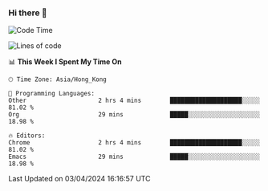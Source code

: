 ### Hi there 👋

<!--
**nicehiro/nicehiro** is a ✨ _special_ ✨ repository because its `README.md` (this file) appears on your GitHub profile.

Here are some ideas to get you started:

- 🔭 I’m currently working on ...
- 🌱 I’m currently learning ...
- 👯 I’m looking to collaborate on ...
- 🤔 I’m looking for help with ...
- 💬 Ask me about ...
- 📫 How to reach me: ...
- 😄 Pronouns: ...
- ⚡ Fun fact: ...
-->

<!--START_SECTION:waka-->
![Code Time](http://img.shields.io/badge/Code%20Time-295%20hrs%2053%20mins-blue)

![Lines of code](https://img.shields.io/badge/From%20Hello%20World%20I%27ve%20Written-2.6%20million%20lines%20of%20code-blue)

📊 **This Week I Spent My Time On** 

```text
🕑︎ Time Zone: Asia/Hong_Kong

💬 Programming Languages: 
Other                    2 hrs 4 mins        ████████████████████░░░░░   81.02 % 
Org                      29 mins             █████░░░░░░░░░░░░░░░░░░░░   18.98 % 

🔥 Editors: 
Chrome                   2 hrs 4 mins        ████████████████████░░░░░   81.02 % 
Emacs                    29 mins             █████░░░░░░░░░░░░░░░░░░░░   18.98 % 
```


 Last Updated on 03/04/2024 16:16:57 UTC
<!--END_SECTION:waka-->
